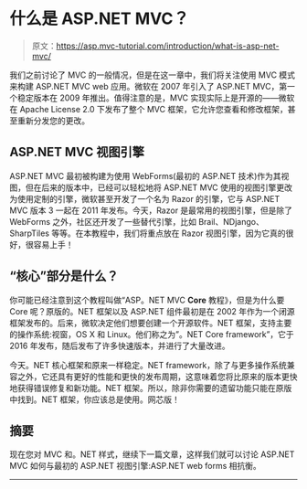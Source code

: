 # 什么是 ASP.NET MVC？

> 原文：<https://asp.mvc-tutorial.com/introduction/what-is-asp-net-mvc/>

我们之前讨论了 MVC 的一般情况，但是在这一章中，我们将关注使用 MVC 模式来构建 ASP.NET MVC web 应用。微软在 2007 年引入了 ASP.NET MVC，第一个稳定版本在 2009 年推出。值得注意的是，MVC 实现实际上是开源的——微软在 Apache License 2.0 下发布了整个 MVC 框架，它允许您查看和修改框架，甚至重新分发您的更改。

## ASP.NET MVC 视图引擎

ASP.NET MVC 最初被构建为使用 WebForms(最初的 ASP.NET 技术)作为其视图，但在后来的版本中，已经可以轻松地将 ASP.NET MVC 使用的视图引擎更改为使用定制的引擎，微软甚至开发了一个名为 Razor 的引擎，它与 ASP.NET MVC 版本 3 一起在 2011 年发布。今天，Razor 是最常用的视图引擎，但是除了 WebForms 之外，社区还开发了一些替代引擎，比如 Brail、NDjango、SharpTiles 等等。在本教程中，我们将重点放在 Razor 视图引擎，因为它真的很好，很容易上手！

## “核心”部分是什么？

你可能已经注意到这个教程叫做“ASP。NET MVC **Core** 教程》，但是为什么要 Core 呢？原版的。NET 框架以及 ASP.NET 组件最初是在 2002 年作为一个闭源框架发布的。后来，微软决定他们想要创建一个开源软件。NET 框架，支持主要的操作系统:视窗，OS X 和 Linux。他们称之为”。NET Core framework”，它于 2016 年发布，随后发布了许多快速版本，并进行了大量改进。

今天。NET 核心框架和原来一样稳定。NET framework，除了与更多操作系统兼容之外，它还具有更好的性能和更快的发布周期，这意味着您将比原来的版本更快地获得错误修复和新功能。NET 框架。所以，除非你需要的遗留功能只能在原版中找到。NET 框架，你应该总是使用。网芯版！

<input type="hidden" name="IL_IN_ARTICLE">

## 摘要

现在您对 MVC 和。NET 样式，继续下一篇文章，这样我们就可以讨论 ASP.NET MVC 如何与最初的 ASP.NET 视图引擎:ASP.NET web forms 相抗衡。

* * *